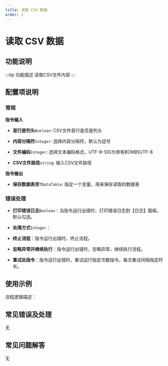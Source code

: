 ```yaml
---
title: 读取 CSV 数据
order: 1
---
```


# 读取 CSV 数据

## 功能说明

:::tip 功能描述
读取CSV文件内容
:::

## 配置项说明

### 常规

**指令输入**

- **首行是列头**`Boolean`: CSV文件首行是否是列头

- **内容分隔符**`Integer`: 选择内容分隔符，默认为逗号

- **文件编码**`Integer`: 选择文本编码格式，UTF-8-SIG为带有BOM的UTF-8

- **CSV文件路径**`string`: 输入CSV文件路径


**指令输出**

- **保存数据表至**`TDataTable`: 指定一个变量，用来保存读取的数据表

### 错误处理

- **打印错误日志**`Boolean`：当指令运行出错时，打印错误日志到【日志】面板。默认勾选。

- **处理方式**`Integer`：

 - **终止流程**：指令运行出错时，终止流程。

 - **忽略异常并继续执行**：指令运行出错时，忽略异常，继续执行流程。

 - **重试此指令**：指令运行出错时，重试运行指定次数指令，每次重试间隔指定时长。

## 使用示例

流程逻辑描述：

## 常见错误及处理

无

## 常见问题解答

无

